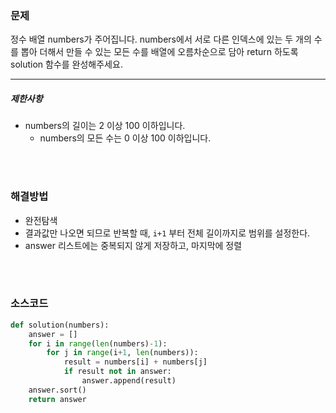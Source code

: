 ### 문제

정수 배열 numbers가 주어집니다. numbers에서 서로 다른 인덱스에 있는 두 개의 수를 뽑아 더해서 만들 수 있는 모든 수를 배열에 오름차순으로 담아 return 하도록 solution 함수를 완성해주세요.

------

##### 제한사항

- numbers의 길이는 2 이상 100 이하입니다.
  - numbers의 모든 수는 0 이상 100 이하입니다.

</br>

</br>

### 해결방법

- 완전탐색
- 결과값만 나오면 되므로 반복할 때, `i+1` 부터 전체 길이까지로 범위를 설정한다.
- answer 리스트에는 중복되지 않게 저장하고, 마지막에 정렬

</br>

</br>

### 소스코드

```python
def solution(numbers):
    answer = []
    for i in range(len(numbers)-1):
        for j in range(i+1, len(numbers)):
            result = numbers[i] + numbers[j]
            if result not in answer:
                answer.append(result)
    answer.sort()
    return answer
```

